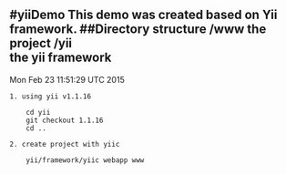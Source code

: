 #yiiDemo
This demo was created based on Yii framework.
##Directory structure
    /www 
        the project
    /yii  
        the yii framework
-----------------------------

Mon Feb 23 11:51:29 UTC 2015

	1. using yii v1.1.16
		
		cd yii
		git checkout 1.1.16
		cd ..

	2. create project with yiic
	
		yii/framework/yiic webapp www

